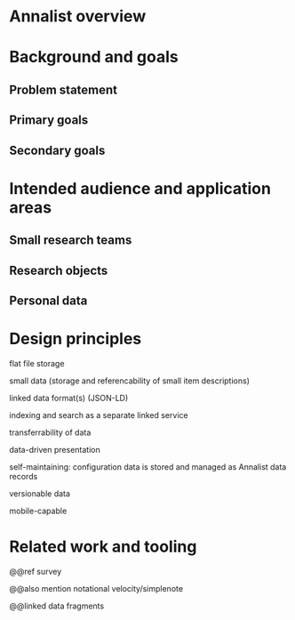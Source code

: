 # Annalist overview


# Background and goals

## Problem statement

## Primary goals

## Secondary goals

# Intended audience and application areas

## Small research teams

## Research objects

## Personal data


# Design principles

flat file storage

small data (storage and referencability of small item descriptions)

linked data format(s) (JSON-LD)

indexing and search as a separate linked service

transferrability of data

data-driven presentation

self-maintaining:  configuration data is stored and managed as Annalist data records

versionable data

mobile-capable


# Related work and tooling

@@ref survey

@@also mention notational velocity/simplenote

@@linked data fragments




